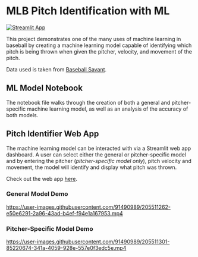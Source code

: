 # MLB Pitch Identification with ML

[![Streamlit App](https://static.streamlit.io/badges/streamlit_badge_black_white.svg)](https://mlbpitch.streamlit.app/)

This project demonstrates one of the many uses of machine learning in baseball by creating a machine learning model capable of identifying which pitch is being thrown when given the pitcher, velocity, and movement of the pitch.

Data used is taken from [Baseball Savant](https://baseballsavant.mlb.com/).


## ML Model Notebook

The notebook file walks through the creation of both a general and pitcher-specific machine learning model, as well as an analysis of the accuracy of both models. 


## Pitch Identifier Web App

The machine learning model can be interacted with via a Streamlit web app dashboard. A user can select either the general or pitcher-specific model and by entering the pitcher (*pitcher-specific model only*), pitch velocity and movement, the model will identify and display what pitch was thrown.

Check out the web app [here](https://mlbpitch.streamlit.app/).

### General Model Demo

https://user-images.githubusercontent.com/91490989/205511262-e50e6291-2a96-43ad-b4ef-f94e1a167953.mp4

### Pitcher-Specific Model Demo

https://user-images.githubusercontent.com/91490989/205511301-85220674-341a-4059-928e-557e0f3edc5e.mp4
